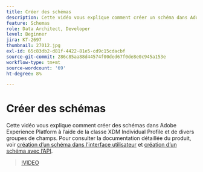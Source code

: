 ```yaml
---
title: Créer des schémas
description: Cette vidéo vous explique comment créer un schéma dans Adobe Experience Platform à l’aide de la classe XDM Individual Profile et de divers groupes de champs.
feature: Schemas
role: Data Architect, Developer
level: Beginner
jira: KT-2697
thumbnail: 27012.jpg
exl-id: 65c83db2-d81f-4422-81e5-cd9c15cdacbf
source-git-commit: 286c85aa88d44574f00ded67f0de8e0c945a153e
workflow-type: tm+mt
source-wordcount: '69'
ht-degree: 8%

---
```


# Créer des schémas

Cette vidéo vous explique comment créer des schémas dans Adobe Experience Platform à l’aide de la classe XDM Individual Profile et de divers groupes de champs. Pour consulter la documentation détaillée du produit, voir [création d’un schéma dans l’interface utilisateur](https://experienceleague.adobe.com/docs/experience-platform/xdm/tutorials/create-schema-ui.html?lang=fr) et [création d’un schéma avec l’API](https://experienceleague.adobe.com/docs/experience-platform/xdm/tutorials/create-schema-api.html?lang=fr).

>[!VIDEO](https://video.tv.adobe.com/v/3430220?learn=on&enablevpops&captions=fre_fr)